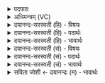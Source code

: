 <details><summary>पदपाठः</summary>

प्र॒थ॒मा। द्वि॒तीयैः॑। द्वि॒तीयाः॑। तृ॒तीयैः॑। तृ॒तीयाः॑। स॒त्येन॑। स॒त्यम्। य॒ज्ञेन॑। य॒ज्ञः। यजु॑र्भि॒रिति॒ यजुः॑ऽभिः। यजू॑ꣳषि। साम॑भि॒रिति॒ साम॑ऽभिः। सामा॑नि। ऋ॒ग्भिरित्यृ॒क्ऽभिः। ऋचः॑। पु॒रो॒नु॒वा॒क्या᳖भि॒रिति॑ पुरःऽअनुवा॒क्याभिः। पु॒रो॒नु॒वा॒क्या॒ इति॑ पुरःऽअनुवा॒क्याः। भिः᳖या॒ज्या। ᳖या॒ज्याः। व॒ष॒ट्का॒रैरिति॑ वषट्ऽका॒रैः। राःकाष॒ट्का॒रा इति॑ वषट्ऽव। आहु॑तिभि॒रित्याहु॑तिऽभिः। आहु॑तय॒ इत्याऽहु॑तयः। मे॒। कामा॑न्। सम्। अ॒र्ध॒य॒न्तु॒। भूः। स्वाहा॑। १२।
</details>

<details><summary>अधिमन्त्रम् (VC)</summary>

- विश्वेदेवा देवताः
- प्रजापतिर्ऋषिः
- निचृत्प्रकृतिः
- धैवतः
</details>

<details><summary>दयानन्द-सरस्वती (हि) - विषयः</summary>

फिर उसी विषय को अगले मन्त्र में कहा है ॥
</details>

<details><summary>दयानन्द-सरस्वती (हि) - पदार्थः</summary>

पदार्थान्वयभाषाः -  हे विद्वान् लोगो ! (प्रथमाः) आदि में कहे पृथिव्यादि आठ वसु (द्वितीयैः) दूसरे ग्यारह प्राण आदि रुद्रों के साथ (द्वितीयाः) दूसरे ग्यारह रुद्र (तृतीयैः) तीसरे महीनों के साथ (तृतीयाः) तीसरे महीने (सत्येन) नाशरहित कारण के सहित (सत्यम्) नित्यकारण (यज्ञेन) शिल्पविद्यारूप क्रिया के साथ (यज्ञः) शिल्पक्रिया आदि कर्म (यजुर्भिः) यजुर्वेदोक्त क्रियाओं से युक्त (यजूंषि) यजुर्वेदोक्त क्रिया (सामभिः) सामवेदोक्त विद्या के साथ (सामानि) सामवेदस्थ क्रिया आदि (ऋग्भिः) ऋग्वेदस्थ विद्या क्रियाओं के साथ (ऋचः) ऋग्वेदस्थ व्यवहार (पुरोनुवाक्याभिः) अथर्ववेदोक्त प्रकरणों के साथ (पुरोनुवाक्याः) अथर्ववेदस्थ व्यवहार (याज्याभिः) यज्ञ के सम्बन्ध में जो क्रिया है, उन के साथ (याज्याः) यज्ञक्रिया (वषट्कारैः) उत्तम कर्मों के साथ (वषट्काराः) उत्तम क्रिया (आहुतिभिः) होम क्रियाओं के साथ (आहुतयः) आहुतियाँ (स्वाहा) सत्य क्रियाओं के साथ ये सब (भूः) भूमि में (मे) मेरी (कामान्) इच्छाओं को (समर्धयन्तु) अच्छे प्रकार सिद्ध करें, वैसे मुझ को आप लोग बोध कराओ ॥१२ ॥
</details>

<details><summary>दयानन्द-सरस्वती (हि) - भावार्थः</summary>

भावार्थभाषाः -  अध्यापक और उपदेशक प्रथम वेदों को पढ़ा, पृथिव्यादि पदार्थ विद्याओं को जना, कार्य-कारण के सम्बन्ध से उनके गुणों को साक्षात् कराके, हस्तक्रिया से सब मनुष्यों को कुशल अच्छे प्रकार किया करें ॥१२ ॥
</details>

<details><summary>दयानन्द-सरस्वती (सं) - विषयः</summary>

पुनस्तमेव विषयमाह ॥
</details>

<details><summary>दयानन्द-सरस्वती (सं) - पदार्थः</summary>

पदार्थान्वयभाषाः -  हे विद्वासः ! यथा प्रथमा द्वितीयैर्द्वितीयास्तृतीयैस्तृतीयाः सत्येन सत्यं यज्ञेन यज्ञो यजुर्भिर्यजूंषि सामभिः सामान्यृग्भिर्ऋचः पुरोऽनुवाक्याभिः पुरोनुवाक्या याज्याभिर्याज्या वषट्कारैर्वषट्कारा आहुतिभिराहुतयः स्वाहैते सर्वे भूर्मे कामान्त्समर्धयन्तु तथा मां भवन्तो बोधयन्तु ॥१२ ॥
</details>

<details><summary>दयानन्द-सरस्वती (सं) - भावार्थः</summary>

भावार्थभाषाः -  अध्यापकोपदेशकाः पूर्वं वेदानध्याप्य पृथिव्यादिपदार्थविद्याः संज्ञाप्य कारणकार्यसम्बन्धेन तद्गुणान् साक्षात् कारयित्वा हस्तक्रियया सर्वान् जनान् कुशलान् सम्पादयेयुः ॥१२ ॥
</details>

<details><summary>सविता जोशी ← दयानन्दः (म) - भावार्थः</summary>

भावार्थभाषाः -  अध्यापक व उपदेशक यांनी प्रथम वेद वाचून पृथ्वी इत्यादींची पदार्थविद्या जाणावी. त्यानंतर कार्यकारण संबंधाने, क्रियात्मक रीतीने, प्रत्यक्ष व्यवहारात आणावे व सर्व माणसांना चांगल्या प्रकारे कुशल बनवावे.
</details>